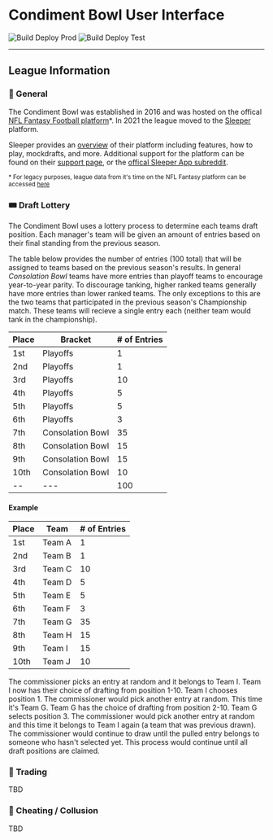 # Condiment Bowl User Interface
![Build Deploy Prod](https://github.com/condimentbowl/condimentbowl-ui/actions/workflows/build-deploy-prod.yml//badge.svg)
![Build Deploy Test](https://github.com/condimentbowl/condimentbowl-ui/actions/workflows/build-deploy-test.yml//badge.svg)

---

## League Information

### 🏈 General
The Condiment Bowl was established in 2016 and was hosted on the offical [NFL Fantasy Football platform][nfl-fantasy]*. In 2021 the league moved to the [Sleeper][sleeper-main] platform.

Sleeper provides an [overview][sleeper-fantasy-overview] of their platform including features, how to play, mockdrafts, and more. Additional support for the platform can be found on their [support page][sleeper-support-page], or the [offical Sleeper App subreddit][sleeper-subreddit].

<sub>* For legacy purposes, league data from it's time on the NFL Fantasy platform can be accessed [here][nfl-cb]</sub>


### 🎟️ Draft Lottery

The Condiment Bowl uses a lottery process to determine each teams draft position. Each manager's team will be given an amount of entries based on their final standing from the previous season.

The table below provides the number of entries (100 total) that will be assigned to teams based on the previous season's results. In general _Consolation Bowl_ teams have more entries than playoff teams to encourage year-to-year parity. To discourage tanking, higher ranked teams generally have more entries than lower ranked teams. The only exceptions to this are the two teams that participated in the previous season's Championship match. These teams will recieve a single entry each (neither team would tank in the championship).

Place | Bracket          | # of Entries
--    | --               | --
1st   | Playoffs         | 1
2nd   | Playoffs         | 1
3rd   | Playoffs         | 10
4th   | Playoffs         | 5
5th   | Playoffs         | 5
6th   | Playoffs         | 3
7th   | Consolation Bowl | 35
8th   | Consolation Bowl | 15
9th   | Consolation Bowl | 15
10th  | Consolation Bowl | 10
--    |     ---          | 100

#### Example

Place | Team   | # of Entries
--    | --     | --
1st   | Team A | 1
2nd   | Team B | 1
3rd   | Team C | 10
4th   | Team D | 5
5th   | Team E | 5
6th   | Team F | 3
7th   | Team G | 35
8th   | Team H | 15
9th   | Team I | 15
10th  | Team J | 10

The commissioner picks an entry at random and it belongs to Team I. Team I now has their choice of drafting from position 1-10. Team I chooses position 1. The commissioner would pick another entry at random. This time it's Team G. Team G has the choice of drafting from position 2-10. Team G selects position 3. The commissioner would pick another entry at random and this time it belongs to Team I again (a team that was previous drawn). The commissioner would continue to draw until the pulled entry belongs to someone who hasn't selected yet. This process would continue until all draft positions are claimed.

### 🔁 Trading
TBD

### 🚨 Cheating / Collusion
TBD

<!-- Links -->
[nfl-fantasy]: https://fantasy.nfl.com/
[nfl-cb]: https://fantasy.nfl.com/league/4129306
[sleeper-main]:https://sleeper.app/
[sleeper-fantasy-overview]: https://sleeper.app/fantasy-football
[sleeper-support-page]: https://support.sleeper.app/en/
[sleeper-subreddit]: https://www.reddit.com/r/SleeperApp/
[fantasy-football-subreddit]: https://www.reddit.com/r/fantasyfootball/
